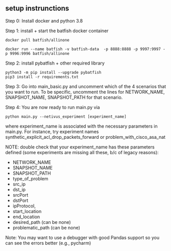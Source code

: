 ## setup instrunctions ##

Step 0: Install docker and python 3.8

Step 1: install + start the batfish docker container

```
docker pull batfish/allinone

docker run --name batfish -v batfish-data  -p 8888:8888 -p 9997:9997 -p 9996:9996 batfish/allinone
```

Step 2: install pybatfish + other required library
```
python3 -m pip install --upgrade pybatfish
pip3 install -r requirements.txt
```

Step 3: Go into main_basic.py and uncomment which of the 4 scenarios that you want to run. To be specific, uncomment the lines
for NETWORK_NAME, SNAPSHOT_NAME, SNAPSHOT_PATH for that scenario.

Step 4: You are now ready to run main.py via

```
python main.py --netivus_experiment [experiment_name]
```
where experiment_name is associated with the necessary parameters in main.py. For instance, try experiment names
synthetic_explicit_acl_drop_packets_forward or problem_with_cisco_asa_nat

NOTE: double check that your experiment_name has these parameters defined (some experiments are missing all these, b/c of legacy reasons):
* NETWORK_NAME
* SNAPSHOT_NAME
* SNAPSHOT_PATH
* type_of_problem
* src_ip
* dst_ip
* srcPort
* dstPort
* ipProtocol,
* start_location
* end_location
* desired_path (can be none)
* problematic_path (can be none)

Note: You may want to use a debugger with good Pandas support so you can see the errors better (e.g., pycharm)
